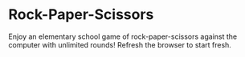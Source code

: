 # Rock-Paper-Scissors
Enjoy an elementary school game of rock-paper-scissors against the computer with unlimited rounds! Refresh the browser to start fresh.

